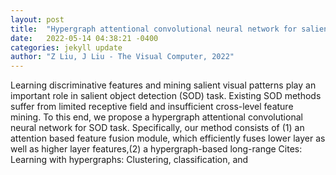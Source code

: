 ```yaml
---
layout: post
title:  "Hypergraph attentional convolutional neural network for salient object detection"
date:   2022-05-14 04:38:21 -0400
categories: jekyll update
author: "Z Liu, J Liu - The Visual Computer, 2022"
---
```

Learning discriminative features and mining salient visual patterns play an important role in salient object detection (SOD) task. Existing SOD methods suffer from limited receptive field and insufficient cross-level feature mining. To this end, we propose a hypergraph attentional convolutional neural network for SOD task. Specifically, our method consists of (1) an attention based feature fusion module, which efficiently fuses lower layer as well as higher layer features,(2) a hypergraph-based long-range Cites: Learning with hypergraphs: Clustering, classification, and